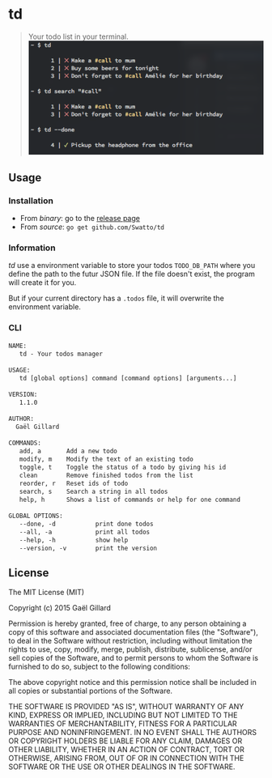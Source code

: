 # td

> Your todo list in your terminal.
> ![Screenshot](screenshot.png)

## Usage

### Installation

- From *binary*: go to the [release page](https://github.com/Swatto/td/releases)
- From *source*: `go get github.com/Swatto/td`

### Information

*td* use a environment variable to store your todos `TODO_DB_PATH` where you
define the path to the futur JSON file. If the file doesn't exist, the program
will create it for you.

But if your current directory has a `.todos` file, it will overwrite the environment variable.

### CLI

```
NAME:
   td - Your todos manager

USAGE:
   td [global options] command [command options] [arguments...]

VERSION:
   1.1.0

AUTHOR:
  Gaël Gillard

COMMANDS:
   add, a       Add a new todo
   modify, m    Modify the text of an existing todo
   toggle, t    Toggle the status of a todo by giving his id
   clean        Remove finished todos from the list
   reorder, r   Reset ids of todo
   search, s    Search a string in all todos
   help, h      Shows a list of commands or help for one command

GLOBAL OPTIONS:
   --done, -d           print done todos
   --all, -a            print all todos
   --help, -h           show help
   --version, -v        print the version
```

## License

The MIT License (MIT)

Copyright (c) 2015 Gaël Gillard

Permission is hereby granted, free of charge, to any person obtaining a copy
of this software and associated documentation files (the "Software"), to deal
in the Software without restriction, including without limitation the rights
to use, copy, modify, merge, publish, distribute, sublicense, and/or sell
copies of the Software, and to permit persons to whom the Software is
furnished to do so, subject to the following conditions:

The above copyright notice and this permission notice shall be included in all
copies or substantial portions of the Software.

THE SOFTWARE IS PROVIDED "AS IS", WITHOUT WARRANTY OF ANY KIND, EXPRESS OR
IMPLIED, INCLUDING BUT NOT LIMITED TO THE WARRANTIES OF MERCHANTABILITY,
FITNESS FOR A PARTICULAR PURPOSE AND NONINFRINGEMENT. IN NO EVENT SHALL THE
AUTHORS OR COPYRIGHT HOLDERS BE LIABLE FOR ANY CLAIM, DAMAGES OR OTHER
LIABILITY, WHETHER IN AN ACTION OF CONTRACT, TORT OR OTHERWISE, ARISING FROM,
OUT OF OR IN CONNECTION WITH THE SOFTWARE OR THE USE OR OTHER DEALINGS IN THE
SOFTWARE.
